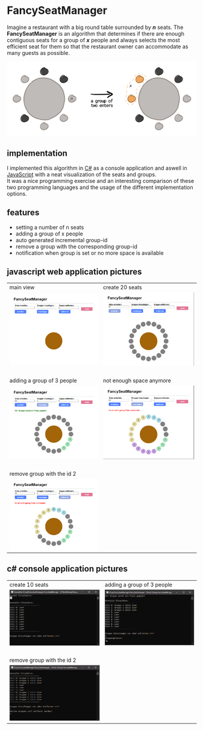 #  FancySeatManager

Imagine a restaurant with a big round table surrounded by ***n*** seats. The **FancySeatManager** is an algorithm that determines if there are enough contiguous seats for a group of ***x*** people and always selects the most efficient seat for them so that the restaurant owner can accommodate as many guests as possible.</br>

<img src="doc/images/FancySeatManager - explanation image.png" alt="FancySeatManager - explanation image"/>

## implementation 
I implemented this algorithm in [C#](https://github.com/miwied/FancySeatManager/blob/master/FancySeatManager%20-%20C%23/Program.cs) as a console application and aswell in [JavaScript](https://github.com/miwied/FancySeatManager/blob/master/FancySeatManager%20-%20JavaScript/FancySeatManager.js) with a neat visualization of the seats and groups.</br>
It was a nice programming exercise and an interesting comparison of these two programming languages and the usage of the different implementation options.

##  features

- setting a number of n seats
- adding a group of x people
- auto generated incremental group-id
- remove a group with the corresponding group-id
- notification when group is set or no more space is available

## javascript web application pictures

<table>
  <tr>
    <td>main view</td>
     <td>create 20 seats</td>
  </tr>
  <tr>
    <td><img src="doc/images/web application/default screen.png"></td>
    <td><img src="doc/images/web application/setting the number of seats.png"></td>
  </tr>
  <tr>
    <td></br></td>
    <td></br></td>
  </tr>
  <tr>
    <td>adding a group of 3 people</td>
    <td>not enough space anymore</td>
  </tr>
  <tr>
    <td><img src="doc/images/web application/adding a group with 3 people.png"></td>
    <td><img src="doc/images/web application/not enough space for a group of 5.png"></td>
  </tr>
    <tr>
    <td></br></td>
    <td></br></td>
  </tr>
  <tr>
    <td>remove group with the id 2</td>
  </tr>
  <tr>
    <td><img src="doc/images/web application/remove the group with the id 2.png"></td>
  </tr>
 </table>
 
 ## c# console application pictures
 
 <table>
  <tr>
    <td>create 10 seats</td>
    <td>adding a group of 3 people</td>
  </tr>
  <tr>
    <td><img src="doc/images/console application/setting the number of seats.png"></td>
    <td><img src="doc/images/console application/adding a group with 3 people.png"></td>
  </tr>
  <tr>
    <td></br></td>
    <td></br></td>
  </tr>
  <tr>
    <td>remove group with the id 2</td>
  </tr>
  <tr>
    <td><img src="doc/images/console application/remove the group with the id 2.png"></td>
  </tr>
 </table>
